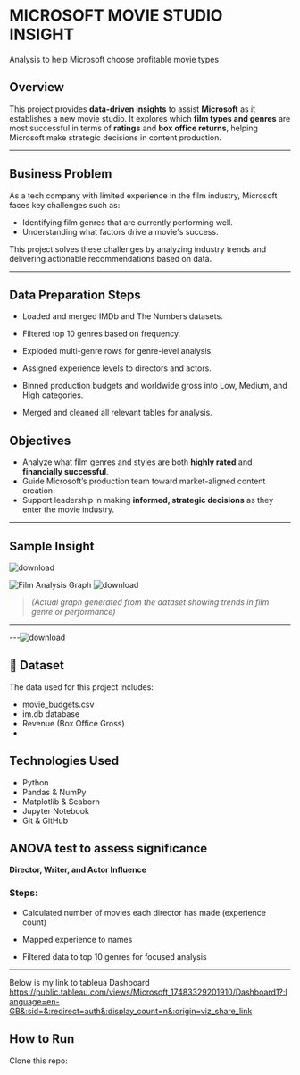 # MICROSOFT MOVIE STUDIO INSIGHT
Analysis to help Microsoft choose profitable movie types

##  Overview
This project provides **data-driven insights** to assist **Microsoft** as it establishes a new movie studio. It explores which **film types and genres** are most successful in terms of **ratings** and **box office returns**, helping Microsoft make strategic decisions in content production.

---

##  Business Problem
As a tech company with limited experience in the film industry, Microsoft faces key challenges such as:
- Identifying film genres that are currently performing well.
- Understanding what factors drive a movie's success.

This project solves these challenges by analyzing industry trends and delivering actionable recommendations based on data.

---
## Data Preparation Steps
- Loaded and merged IMDb and The Numbers datasets.

- Filtered top 10 genres based on frequency.

- Exploded multi-genre rows for genre-level analysis.

- Assigned experience levels to directors and actors.

- Binned production budgets and worldwide gross into Low, Medium, and High categories.

- Merged and cleaned all relevant tables for analysis.


##  Objectives
- Analyze what film genres and styles are both **highly rated** and **financially successful**.
- Guide Microsoft’s production team toward market-aligned content creation.
- Support leadership in making **informed, strategic decisions** as they enter the movie industry.

---

##  Sample Insight
![download](https://github.com/user-attachments/assets/5ae813e5-f334-409c-be32-56efe1acf200)



![Film Analysis Graph](plot.png)
![download](https://github.com/user-attachments/assets/027f43a5-fa5d-4491-81a9-04652960dd3c)


> *(Actual graph generated from the dataset showing trends in film genre or performance)*

---

---![download](https://github.com/user-attachments/assets/b4bb93bc-b961-4ce0-8da1-ac4110b0deb1)

## 📂 Dataset
The data used for this project includes:
- movie_budgets.csv
- im.db database
- Revenue (Box Office Gross)
- 
## Technologies Used
- Python
- Pandas & NumPy
- Matplotlib & Seaborn
- Jupyter Notebook
- Git & GitHub
## ANOVA test to assess significance

 **Director, Writer, and Actor Influence**
### Steps:

- Calculated number of movies each director has made (experience count)

- Mapped experience to names

- Filtered data to top 10 genres for focused analysis

---
Below is my link to tableua Dashboard
https://public.tableau.com/views/Microsoft_17483329201910/Dashboard1?:language=en-GB&:sid=&:redirect=auth&:display_count=n&:origin=viz_share_link

##  How to Run 
Clone this repo:
